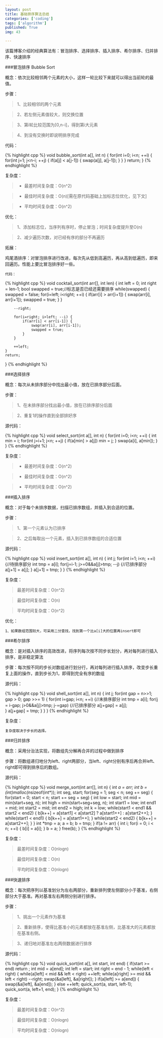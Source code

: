 ```yaml
---
layout: post
title: 基础排序算法总结
categories: ['coding']
tags: ['algorithm']
published: True
img: 43

---
```


该篇博客介绍的经典算法有：冒泡排序、选择排序、插入排序、希尔排序、归并排序、快速排序

###冒泡排序 Bubble Sort

概念：依次比较相邻两个元素的大小，这样一轮比较下来就可以得出当前轮的最值。

步骤：

>1、比较相邻的两个元素

>2、若左侧元素值较大，则交换位置

>3、第i轮比较范围为[0,n-i]，得到第i大元素

>4、到没有交换时即说明排序完成
    
代码：

{% highlight cpp %}
void bubble_sort(int a[], int n) {
    for(int i=0; i<n; ++i) {
    	for(int j=1; j<n-i; ++j) {
    		if(a[j] < a[j-1]) {
    			swap(a[j], a[j-1]);
    		}
    	}
    }
    return;
}
{% endhighlight %}

复杂度：

> - 最差时间复杂度：O(n^2)

> - 最佳时间复杂度：O(n)[需在原代码基础上加标志位优化，见下文]

> - 平均时间复杂度：O(n^2)

优化：

> 1、添加标志位，当序列有序时，停止冒泡；时间复杂度提升至O(n)

> 2、减少遍历次数，对已经有序的部分不再遍历

拓展：

鸡尾酒排序：对冒泡排序进行改进，每次先从低到高遍历，再从高到低遍历，即来回遍历。性能上要比冒泡排序好一些。
    
    代码：
    
{% highlight cpp %}
void cocktail_sort(int arr[], int len) {
    int left = 0;
    int right = len-1;
    bool swapped = true;//标志是否已经还需要排序
    while(swapped) {
        swapped = false;
    	for(i=left; i<right; ++i) {
    		if(arr[i] > arr[i+1]) {
    			swap(arr[i], arr[i+1]);
    			swapped = true;
    		}
    	}
    	
    	--right;
    	
    	for(i=right; i>left; --i) {
    		if(arr[i] < arr[i-1]) {
    			swap(arr[i], arr[i-1]);
    			swapped = true;
    		}
    	}
    	
    	++left;
    }
    return;
}
{% endhighlight %}

###选择排序

概念：每次从未排序部分中找出最小值，放在已排序部分后面。

步骤：
    
> 1、在未排序部分找出最小值，放在已排序部分后面

> 2、重复1的操作直到全部排好序
    
源代码：
    
{% highlight cpp %}
void select_sort(int a[], int n) {
    for(int i=0; i<n; ++i) {
        int min = i;
        for(int j=i+1; j<n; ++j) {
            if(a[min] > a[j])
                min = j;
        }
        swap(a[i], a[min]);
    }
}
{% endhighlight %}

复杂度：

> - 最差时间复杂度：O(n^2)

> - 最佳时间复杂度：O(n^2)

> - 平均时间复杂度：O(n^2)

###插入排序

概念：对于每个未排序数据，扫描已排序数组，并插入到合适的位置。

步骤：

> 1、第一个元素认为已排序

> 2、之后每取出一个元素，插入到已排序数组的合适位置
    
源代码：

{% highlight cpp %}
void insert_sort(int a[], int n) {
    int j;
	for(int i=1; i<n; ++i) {//待排序部分
	    int tmp = a[i];
	    for(j=i-1; j>=0&&a[j]>tmp; --j) {//已排序部分
	        a[j+1] = a[j];
	    }
	    a[j+1] = tmp;
	}
}
{% endhighlight %}

复杂度：
    
> 最差时间复杂度：O(n^2)

> 最佳时间复杂度：O(n)

> 平均时间复杂度：O(n^2)
    
优化：
    
    1、如果数组范围较大，可采用二分查找，找到第一个比a[i]大的位置再insert即可
    
###希尔排序

概念：是对插入排序的高效改进，将序列每次按不同步长划分，再对每列进行插入排序，是非稳定算法

步骤：每次按不同的步长对数组进行划分行，再对每列进行插入排序，改变步长重复上面的操作，直到步长为1，即得到完全有序的数组

源代码：

{% highlight cpp %}
void shell_sort(int a[], int n) {
    int j;
    for(int gap = n>>1; gap > 0; gap >>= 1) {
        for(int i=gap; i<n; ++i) {//未排序部分
            int tmp = a[i];
            for(j = i-gap; j>0&&a[j]>tmp; j-=gap) {//已排序部分
                a[j+gap] = a[j];  
            }
            a[j+gap] = tmp;
        }
    }
}
{% endhighlight %}

复杂度：
    
    复杂度取决于步长的选择。
    
###归并排序

概念：采用分治法实现，将数组先分解再合并的过程中做到排序

步骤：将数组递归地分为left、right两部分，当left、right分别有序后再合并left、right即可得到排序后的数组。

源代码：

{% highlight cpp %}
void merge_sort(int arr[], int n) {
    int *a = arr;
    int *b = (int*)malloc(n*sizeof(int*));
    int seg, start;
    for(seg = 1; seg < n; seg += seg) {
        for(start = 0; start < n; start += seg + seg) {
            int low = start;
            int mid = min(start+seg, n);
            int high = min(start+seg+seg, n);
            int start1 = low;
            int end1 = mid;
            int start2 = mid;
            int end2 = high;
            int k = low;
            while(start1 < end1 && start2 < end2) {
                b[k++] = a[start1] < a[start2] ? a[start1++] : a[start2++];
            }
            while(start1 < end1) {
                b[k++] = a[start1++];
            }
            while(start2 < end2) {
                b[k++] = a[start2++];
            }
        }
        int *tmp = a;
        a = b;
        b = tmp;
    }
    if(a != arr) {
        int i;
        for(i = 0; i < n; ++i) {
            b[i] = a[i];
        }
        b = a;
    }
    free(b);
}
{% endhighlight %}

复杂度：
    
> 最差时间复杂度：O(nlogn)

> 最佳时间复杂度：O(n)

> 平均时间复杂度：O(nlogn)


###快速排序

概念：每次把序列以基准划分为左右两部分，重新排列使左侧部分小于基准，右侧部分大于基准。再对基准左右两侧分别进行排序。

步骤：

> 1、挑出一个元素作为基准

> 2、重新排序，使得比基准小的元素都放在基准左侧，比基准大的元素都放在基准右侧。

> 3、递归地对基准左右两侧数据进行排序

源代码：

{% highlight cpp %}
void quick_sort(int a[], int start, int end) {
	if(start >= end)
		return ;
	int mid = a[end];
	int left = start;
	int right = end - 1;
	while(left < right) {
		while(a[left] < mid && left < right)
			++left;
		while(a[right] >= mid && left < right)
			--right;
		swap(&a[left], &a[right]);
	}
	if(a[left] >= a[end]) {
		swap(&a[left], &a[end]);
	} else ++left;
	quick_sort(a, start, left-1);
	quick_sort(a, left+1, end);
}
{% endhighlight %}

复杂度：

> 最差时间复杂度：O(n^2)

> 最佳时间复杂度：O(nlogn)

> 平均时间复杂度：O(nlogn)
